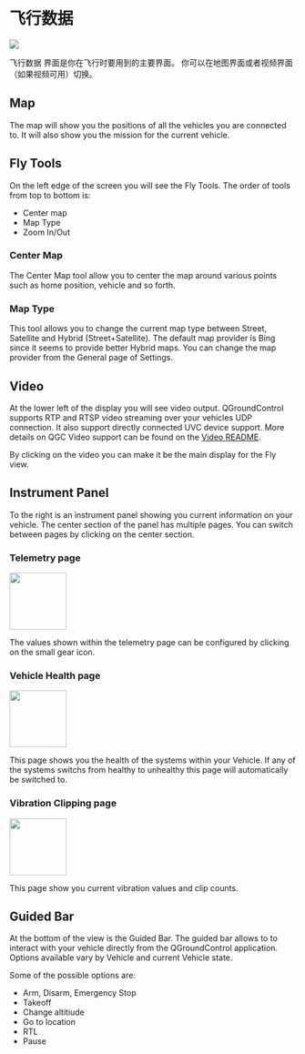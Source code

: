 # 飞行数据

![](../../assets/quickstart/ConnectedVehicle.jpg)

飞行数据 界面是你在飞行时要用到的主要界面。 你可以在地图界面或者视频界面（如果视频可用）切换。

## Map

The map will show you the positions of all the vehicles you are connected to. It will also show you the mission for the current vehicle.

## Fly Tools

On the left edge of the screen you will see the Fly Tools. The order of tools from top to bottom is:

* Center map
* Map Type
* Zoom In/Out

### Center Map

The Center Map tool allow you to center the map around various points such as home position, vehicle and so forth.

### Map Type

This tool allows you to change the current map type between Street, Satellite and Hybrid (Street+Satellite). The default map provider is Bing since it seems to provide better Hybrid maps. You can change the map provider from the General page of Settings.

## Video

At the lower left of the display you will see video output. QGroundControl supports RTP and RTSP video streaming over your vehicles UDP connection. It also support directly connected UVC device support. More details on QGC Video support can be found on the [Video README](https://github.com/mavlink/qgroundcontrol/blob/master/src/VideoStreaming/README.md).

By clicking on the video you can make it be the main display for the Fly view.

## Instrument Panel

To the right is an instrument panel showing you current information on your vehicle. The center section of the panel has multiple pages. You can switch between pages by clicking on the center section.

### Telemetry page

<img src="../../assets/fly/InstrumentTelemetryPage.jpg" style="width: 100px;" />

The values shown within the telemetry page can be configured by clicking on the small gear icon.

### Vehicle Health page

<img src="../../assets/fly/InstrumentHealthPage.jpg" style="width: 100px;" />

This page shows you the health of the systems within your Vehicle. If any of the systems switchs from healthy to unhealthy this page will automatically be switched to.

### Vibration Clipping page

<img src="../../assets/fly/InstrumentClipPage.jpg" style="width: 100px;" />

This page show you current vibration values and clip counts.

## Guided Bar

At the bottom of the view is the Guided Bar. The guided bar allows to to interact with your vehicle directly from the QGroundControl application. Options available vary by Vehicle and current Vehicle state.

Some of the possible options are:

* Arm, Disarm, Emergency Stop
* Takeoff
* Change altitiude
* Go to location
* RTL
* Pause